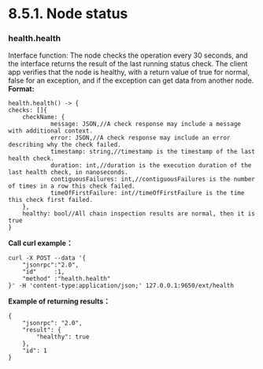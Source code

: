 # 8.5.1. Node status

### health.health <a href="#1healthhealth" id="1healthhealth"></a>

Interface function: The node checks the operation every 30 seconds, and the interface returns the result of the last running status check. The client app verifies that the node is healthy, with a return value of true for normal, false for an exception, and if the exception can get data from another node.\
**Format:**

```
health.health() -> {
checks: []{
    checkName: {
            message: JSON,//A check response may include a message with additional context.
            error: JSON,//A check response may include an error describing why the check failed.
            timestamp: string,//timestamp is the timestamp of the last health check.
            duration: int,//duration is the execution duration of the last health check, in nanoseconds.
            contiguousFailures: int,//contiguousFailures is the number of times in a row this check failed.
            timeOfFirstFailure: int//timeOfFirstFailure is the time this check first failed.
    },
    healthy: bool//All chain inspection results are normal, then it is true
}
```

**Call curl example：**

```
curl -X POST --data '{
    "jsonrpc":"2.0",
    "id"     :1,
    "method" :"health.health"
}' -H 'content-type:application/json;' 127.0.0.1:9650/ext/health
```

**Example of returning results：**

```
{
    "jsonrpc": "2.0",
    "result": {
        "healthy": true
    },
    "id": 1
}
```
